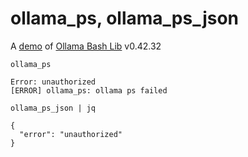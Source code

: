 # ollama_ps, ollama_ps_json

A [demo](../README.md#demos) of [Ollama Bash Lib](https://github.com/attogram/ollama-bash-lib) v0.42.32

`ollama_ps`
```
Error: unauthorized
[ERROR] ollama_ps: ollama ps failed
```

`ollama_ps_json | jq`
```
{
  "error": "unauthorized"
}
```
